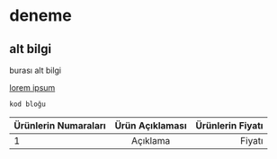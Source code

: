 # deneme

## alt bilgi
burası alt bilgi

[lorem ipsum](https://google.com)

``` 
kod bloğu
```
 
| Ürünlerin Numaraları| Ürün Açıklaması| Ürünlerin Fiyatı|
| :--- | :---: | ---: |
| 1 | Açıklama | Fiyatı |